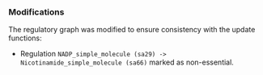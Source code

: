 ### Modifications

The regulatory graph was modified to ensure consistency with the update functions:

 - Regulation `NADP_simple_molecule (sa29) -> Nicotinamide_simple_molecule (sa66)` marked as non-essential.
